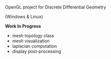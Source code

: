 OpenGL project for Discrete Differential Geometry

(Windows & Linux)

**Work In Progress**

- mesh topology class
- mesh visualization
- laplacian computation
- display post-processing
